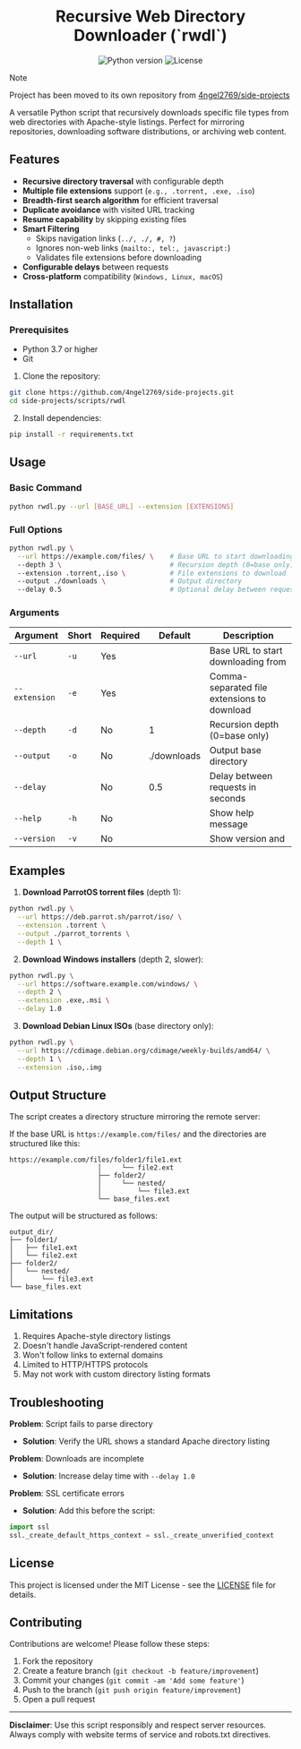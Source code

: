 <div align="center">
  <h1>Recursive Web Directory Downloader (`rwdl`)</h1>
  <img src="https://img.shields.io/badge/python-3.7%2B-blue" title="Python version">
  <img src="https://img.shields.io/badge/license-MIT-green" title="License">
</div>

> [!NOTE] 
> Project has been moved to its own repository from [4ngel2769/side-projects](https://github.com/4ngel2769/side-projects)

A versatile Python script that recursively downloads specific file types from web directories with Apache-style listings. Perfect for mirroring repositories, downloading software distributions, or archiving web content.

## Features

- **Recursive directory traversal** with configurable depth
- **Multiple file extensions** support (`e.g., .torrent, .exe, .iso`)
- **Breadth-first search algorithm** for efficient traversal
- **Duplicate avoidance** with visited URL tracking
- **Resume capability** by skipping existing files
- **Smart Filtering**
    - Skips navigation links (`../, ./, #, ?`)
    - Ignores non-web links (`mailto:, tel:, javascript:`)
    - Validates file extensions before downloading
- **Configurable delays** between requests
- **Cross-platform** compatibility (`Windows, Linux, macOS`)

## Installation

### Prerequisites
- Python 3.7 or higher
- Git

1. Clone the repository:
```bash
git clone https://github.com/4ngel2769/side-projects.git
cd side-projects/scripts/rwdl
```

2. Install dependencies:
```bash
pip install -r requirements.txt
```

## Usage

### Basic Command
```bash
python rwdl.py --url [BASE_URL] --extension [EXTENSIONS]
```

### Full Options
```bash
python rwdl.py \
  --url https://example.com/files/ \    # Base URL to start downloading from
  --depth 3 \                           # Recursion depth (0=base only)
  --extension .torrent,.iso \           # File extensions to download
  --output ./downloads \                # Output directory
  --delay 0.5                           # Optional delay between requests
```

### Arguments

| Argument        | Short | Required | Default     | Description                                 |
|-----------------|-------|----------|-------------|---------------------------------------------|
| `--url`         | `-u`  | Yes      |             | Base URL to start downloading from          |
| `--extension`   | `-e`  | Yes      |             | Comma-separated file extensions to download |
| `--depth`       | `-d`  | No       | 1           | Recursion depth (0=base only)               |
| `--output`      | `-o`  | No       | ./downloads | Output base directory                       |
| `--delay`       |       | No       | 0.5         | Delay between requests in seconds           |
| `--help`        | `-h`  | No       |             | Show help message                           |
| `--version`     | `-v`  | No       |             | Show version and                            |

## Examples

1. **Download ParrotOS torrent files** (depth 1):
```bash
python rwdl.py \
  --url https://deb.parrot.sh/parrot/iso/ \
  --extension .torrent \
  --output ./parrot_torrents \
  --depth 1 \
```

2. **Download Windows installers** (depth 2, slower):
```bash
python rwdl.py \
  --url https://software.example.com/windows/ \
  --depth 2 \
  --extension .exe,.msi \
  --delay 1.0
```

3. **Download Debian Linux ISOs** (base directory only):
```bash
python rwdl.py \
  --url https://cdimage.debian.org/cdimage/weekly-builds/amd64/ \
  --depth 1 \
  --extension .iso,.img
```

## Output Structure

The script creates a directory structure mirroring the remote server:

If the base URL is `https://example.com/files/` and the directories are structured like this:
```plaintext
https://example.com/files/folder1/file1.ext
                      │     └── file2.ext
                      ├── folder2/
                      │     └── nested/
                      │         └── file3.ext
                      └── base_files.ext
```
The output will be structured as follows:
```
output_dir/
├── folder1/
│   ├── file1.ext
│   └── file2.ext
├── folder2/
│   └── nested/
│       └── file3.ext
└── base_files.ext
```

## Limitations

1. Requires Apache-style directory listings
2. Doesn't handle JavaScript-rendered content
3. Won't follow links to external domains
4. Limited to HTTP/HTTPS protocols
5. May not work with custom directory listing formats

## Troubleshooting

**Problem**: Script fails to parse directory
- **Solution**: Verify the URL shows a standard Apache directory listing

**Problem**: Downloads are incomplete
- **Solution**: Increase delay time with `--delay 1.0`

**Problem**: SSL certificate errors
- **Solution**: Add this before the script:
```python
import ssl
ssl._create_default_https_context = ssl._create_unverified_context
```

## License

This project is licensed under the MIT License - see the [LICENSE](LICENSE) file for details.

## Contributing

Contributions are welcome! Please follow these steps:
1. Fork the repository
2. Create a feature branch (`git checkout -b feature/improvement`)
3. Commit your changes (`git commit -am 'Add some feature'`)
4. Push to the branch (`git push origin feature/improvement`)
5. Open a pull request

---

**Disclaimer**: Use this script responsibly and respect server resources. Always comply with website terms of service and robots.txt directives.